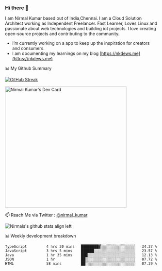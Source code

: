 ### Hi there 👋

 I am Nirmal Kumar based out of India,Chennai. I am a Cloud Solution Architect working as Independent Freelancer. Fast Learner, Loves Linux and passionate about web technologies and building iot projects. I love creating open-source projects and contributing to the community.

- I’m currently working on a app to keep up the inspiration for creators and consumers.
- I am documenting my learnings on my blog [https://nkdews.me](https://nkdews.me)


📊 My Github Summary

[![GitHub Streak](https://github-readme-streak-stats.herokuapp.com?user=nk-gears&theme=dark&hide_border=true&date_format=M%20j%5B%2C%20Y%5D)](https://git.io/streak-stats)

<a href="https://app.daily.dev/nirmal_kumar"><img src="https://api.daily.dev/devcards/a16cfcf02d384b16b41de71ce4d1d811.png?r=8ve" width="400" alt="Nirmal Kumar's Dev Card"/></a>

📫 Reach Me via  Twitter : [@nirmal_kumar](https://twitter.com/nirmal_kumar)

![Nirmals's github stats align left](https://github-readme-stats.vercel.app/api?username=nk-gears&show_icons=true)


📊 Weekly development breakdown

<!--START_SECTION:waka-->

```text
TypeScript         4 hrs 30 mins   ████████▓░░░░░░░░░░░░░░░░   34.37 %
JavaScript         3 hrs 5 mins    ██████░░░░░░░░░░░░░░░░░░░   23.57 %
Java               1 hr 35 mins    ███░░░░░░░░░░░░░░░░░░░░░░   12.13 %
JSON               1 hr            ██░░░░░░░░░░░░░░░░░░░░░░░   07.72 %
HTML               58 mins         ██░░░░░░░░░░░░░░░░░░░░░░░   07.39 %
```

<!--END_SECTION:waka-->


